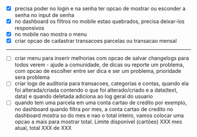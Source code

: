 - [x] precisa poder no login e na senha ter opcao de mostrar ou esconder a senha no input de senha
- [x] no dashboard os filtros no mobile estao quebrados, precisa deixar-los responsivos
- [x] no mobile nao mostra o menu
- [x] criar opcao de cadastrar transacoes parcelas ou transacao mensal

--- 

- [ ] criar menu para inserir melhorias com opcao de salvar changelogs para todos verem - ajude a comunidade, de dicas ou reporte um problema, com opcao de escolher entre ser dica e ser um problema, prioridade sera problema
- [ ] criar logs de auditoria para transacoes, categorias e contas, quando ela foi alterada/criada contendo o que foi alterado/criado e a data(text, data) e quando deletada adiciona ao log geral do usuario
- [ ] quando tem uma parcela em uma conta cartao de credito por exemplo, no dashboard quando filtra por mes, a conta cartao de credito no dashboard mostra so do mes e nao o total inteiro, vamos colocar uma opcao a mais para mostrar total. Limite disponível (cartões) XXX mes atual, total XXX de XXX
